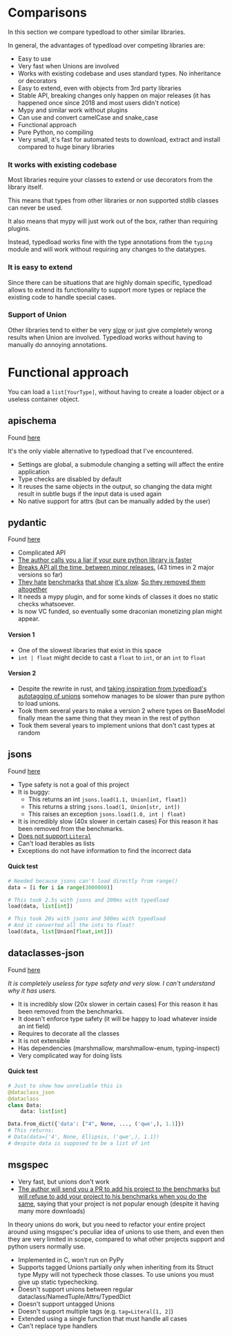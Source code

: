 Comparisons
===========

In this section we compare typedload to other similar libraries.

In general, the advantages of typedload over competing libraries are:

* Easy to use
* Very fast when Unions are involved
* Works with existing codebase and uses standard types. No inheritance or decorators
* Easy to extend, even with objects from 3rd party libraries
* Stable API, breaking changes only happen on major releases (it has happened once since 2018 and most users didn't notice)
* Mypy and similar work without plugins
* Can use and convert camelCase and snake_case
* Functional approach
* Pure Python, no compiling
* Very small, it's fast for automated tests to download, extract and install compared to huge binary libraries

### It works with existing codebase

Most libraries require your classes to extend or use decorators from the library itself.

This means that types from other libraries or non supported stdlib classes can never be used.

It also means that mypy will just work out of the box, rather than requiring plugins.

Instead, typedload works fine with the type annotations from the `typing` module and will work without requiring any changes to the datatypes.

### It is easy to extend

Since there can be situations that are highly domain specific, typedload allows to extend its functionality to support more types or replace the existing code to handle special cases.

### Support of Union

Other libraries tend to either be very [slow](https://pydantic-docs.helpmanual.io/) or just give completely wrong results when Union are involved. Typedload works without having to manually do annoying annotations.

# Functional approach

You can load a `list[YourType]`, without having to create a loader object or a useless container object.

apischema
---------

Found [here](https://github.com/wyfo/apischema)

It's the only viable alternative to typedload that I've encountered.

* Settings are global, a submodule changing a setting will affect the entire application
* Type checks are disabled by default
* It reuses the same objects in the output, so changing the data might result in subtle bugs if the input data is used again
* No native support for attrs (but can be manually added by the user)


pydantic
--------

Found [here](https://pydantic-docs.helpmanual.io/)

* Complicated API
* [The author calls you a liar if your pure python library is faster](https://news.ycombinator.com/item?id=36639943)
* [Breaks API all the time, between minor releases.](https://docs.pydantic.dev/latest/changelog/) (43 times in 2 major versions so far)
* [They hate](https://github.com/pydantic/pydantic/pull/3264) [benchmarks](https://github.com/pydantic/pydantic/pull/3881) [that show](https://github.com/pydantic/pydantic/pull/1810) [it's slow](https://github.com/pydantic/pydantic/pull/1525). [So they removed them altogether](https://github.com/pydantic/pydantic/pull/3973)
* It needs a mypy plugin, and for some kinds of classes it does no static checks whatsoever.
* Is now VC funded, so eventually some draconian monetizing plan might appear.


#### Version 1
* One of the slowest libraries that exist in this space
* `int | float` might decide to cast a `float` to `int`, or an `int` to `float`

#### Version 2
* Despite the rewrite in rust, and [taking inspiration from typedload's autotagging of unions](https://github.com/pydantic/pydantic/issues/5163#issuecomment-1619203179) somehow manages to be slower than pure python to load unions.
* Took them several years to make a version 2 where types on BaseModel finally mean the same thing that they mean in the rest of python
* Took them several years to implement unions that don't cast types at random

jsons
-----

Found [here](https://github.com/ramonhagenaars/jsons)

* Type safety is not a goal of this project
* It is buggy:
    * This returns an int `jsons.load(1.1, Union[int, float])`
    * This returns a string `jsons.load(1, Union[str, int])`
    * This raises an exception `jsons.load(1.0, int | float)`
* It is incredibly slow (40x slower in certain cases)
  For this reason it has been removed from the benchmarks.
* [Does not support `Literal`](https://github.com/ramonhagenaars/jsons/issues/170)
* Can't load iterables as lists
* Exceptions do not have information to find the incorrect data

#### Quick test

```python
# Needed because jsons can't load directly from range()
data = [i for i in range(3000000)]

# This took 2.5s with jsons and 200ms with typedload
load(data, list[int])

# This took 20s with jsons and 500ms with typedload
# And it converted all the ints to float!
load(data, list[Union[float,int]])
```

dataclasses-json
----------------

Found [here](https://github.com/lidatong/dataclasses-json)

*It is completely useless for type safety and very slow. I can't understand why it has users.*

* It is incredibly slow (20x slower in certain cases)
  For this reason it has been removed from the benchmarks.
* It doesn't enforce type safety (it will be happy to load whatever inside an int field)
* Requires to decorate all the classes
* It is not extensible
* Has dependencies (marshmallow, marshmallow-enum, typing-inspect)
* Very complicated way for doing lists

#### Quick test

```python
# Just to show how unreliable this is
@dataclass_json
@dataclass
class Data:
    data: list[int]

Data.from_dict({'data': ["4", None, ..., ('qwe',), 1.1]})
# This returns:
# Data(data=['4', None, Ellipsis, ('qwe',), 1.1])
# despite data is supposed to be a list of int
```

msgspec
-------

* Very fast, but unions don't work
* [The author will send you a PR to add his project to the benchmarks](https://github.com/ltworf/typedload/pull/390) [but will refuse to add your project to his benchmarks when you do the same](https://github.com/jcrist/msgspec/pull/333), saying that your project is not popular enough (despite it having many more downloads)

In theory unions do work, but you need to refactor your entire project around using msgspec's peculiar idea of unions to use them, and even then they are very limited in scope, compared to what other projects support and python users normally use.

* Implemented in C, won't run on PyPy
* Supports tagged Unions partially only when inheriting from its Struct type
  Mypy will not typecheck those classes.
  To use unions you must give up static typechecking.
* Doesn't support unions between regular dataclass/NamedTuple/Attrs/TypedDict
* Doesn't support untagged Unions
* Doesn't support multiple tags (e.g. `tag=Literal[1, 2]`)
* Extended using a single function that must handle all cases
* Can't replace type handlers
